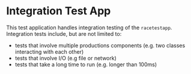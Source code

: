 # Integration Test App

This test application handles integration testing of the `racetestapp`. Integration tests include, but are not limited to:
* tests that involve multiple productions components (e.g. two classes interacting with each other)
* tests that involve I/O (e.g file or network)
* tests that take a long time to run (e.g. longer than 100ms)

